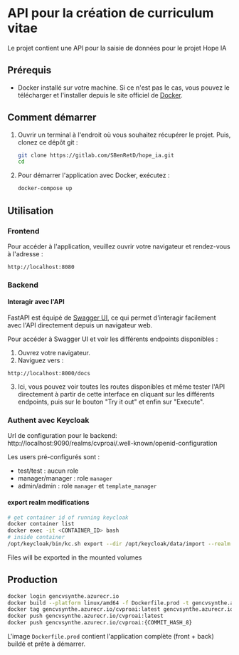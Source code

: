 # API pour la création de curriculum vitae

Le projet contient une API pour la saisie de données pour le projet Hope IA

## Prérequis

- Docker installé sur votre machine. Si ce n'est pas le cas, vous pouvez le télécharger et l'installer depuis le site officiel de [Docker](https://www.docker.com/get-started).

## Comment démarrer

1. Ouvrir un terminal à l'endroit où vous souhaitez récupérer le projet. Puis, clonez ce dépôt git :
    ```bash
    git clone https://gitlab.com/SBenRetD/hope_ia.git
    cd 
    ```

2. Pour démarrer l'application avec Docker, exécutez :
    ```bash
    docker-compose up
    ```

## Utilisation

### Frontend

Pour accéder à l'application, veuillez ouvrir votre navigateur et rendez-vous à l'adresse : 
```
http://localhost:8080
```

### Backend

#### Interagir avec l'API

FastAPI est équipé de [Swagger UI](https://swagger.io/tools/swagger-ui/), ce qui permet d'interagir facilement avec l'API directement depuis un navigateur web.

Pour accéder à Swagger UI et voir les différents endpoints disponibles :

1. Ouvrez votre navigateur.
2. Naviguez vers :
```
http://localhost:8000/docs
```

3. Ici, vous pouvez voir toutes les routes disponibles et même tester l'API directement à partir de cette interface en cliquant sur les différents endpoints, puis sur le bouton "Try it out" et enfin sur "Execute".

### Authent avec Keycloak

Url de configuration pour le backend: http://localhost:9090/realms/cvproai/.well-known/openid-configuration

Les users pré-configurés sont :
- test/test : aucun role
- manager/manager : role `manager`
- admin/admin : role `manager` et `template_manager`

#### export realm modifications

```bash
# get container id of running keycloak
docker container list
docker exec -it <CONTAINER_ID> bash
# inside container
/opt/keycloak/bin/kc.sh export --dir /opt/keycloak/data/import --realm cvproai --users same_file
```

Files will be exported in the mounted volumes


## Production

```bash
docker login gencvsynthe.azurecr.io
docker build --platform linux/amd64 -f Dockerfile.prod -t gencvsynthe.azurecr.io/cvproai:latest .
docker tag gencvsynthe.azurecr.io/cvproai:latest gencvsynthe.azurecr.io/cvproai:{COMMIT_HASH_8}
docker push gencvsynthe.azurecr.io/cvproai:latest
docker push gencvsynthe.azurecr.io/cvproai:{COMMIT_HASH_8}
```

L'image `Dockerfile.prod` contient l'application complète (front + back) buildé et prête à démarrer.
